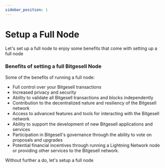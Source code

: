 ```yaml
---
sidebar_position: 1
---
```


# Setup a Full Node

Let's set up a full node to enjoy some benefits that come with setting up a full node

### Benefits of setting a full Bitgesell Node
Some of the benefits of running a full node:

- Full control over your Bitgesell transactions
- Increased privacy and security
- Ability to validate all Bitgesell transactions and blocks independently
- Contribution to the decentralized nature and resiliency of the Bitgesell network
- Access to advanced features and tools for interacting with the Bitgesell network
- Ability to support the development of new Bitgesell applications and services
- Participation in Bitgesell's governance through the ability to vote on proposals and upgrades
- Potential financial incentives through running a Lightning Network node or providing other services to the Bitgesell network.

Without further a do, let's setup a full node